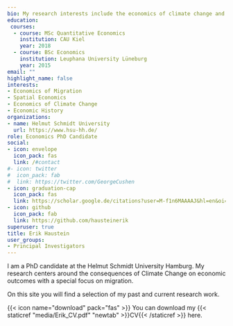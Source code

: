 ```yaml
---
bio: My research interests include the economics of climate change and migration. 
education:
 courses:
  - course: MSc Quantitative Economics
    institution: CAU Kiel
    year: 2018
  - course: BSc Economics
    institution: Leuphana University Lüneburg
    year: 2015
email: ""
highlight_name: false
interests:
- Economics of Migration
- Spatial Economics
- Economics of Climate Change
- Economic History
organizations:
- name: Helmut Schmidt University
  url: https://www.hsu-hh.de/
role: Economics PhD Candidate
social:
- icon: envelope
  icon_pack: fas
  link: /#contact
#- icon: twitter
#  icon_pack: fab
#  link: https://twitter.com/GeorgeCushen
- icon: graduation-cap
  icon_pack: fas
  link: https://scholar.google.de/citations?user=M-f1n6MAAAAJ&hl=en&oi=ao
- icon: github
  icon_pack: fab
  link: https://github.com/hausteinerik
superuser: true
title: Erik Haustein
user_groups:
- Principal Investigators
---
```


I am a PhD candidate at the Helmut Schmidt University Hamburg. My research centers around the consequences of Climate Change on economic outcomes with a special focus on migration.

On this site you will find a selection of my past and current research work.


{{< icon name="download" pack="fas" >}} You can download my {{< staticref "media/Erik_CV.pdf" "newtab" >}}CV{{< /staticref >}} here.